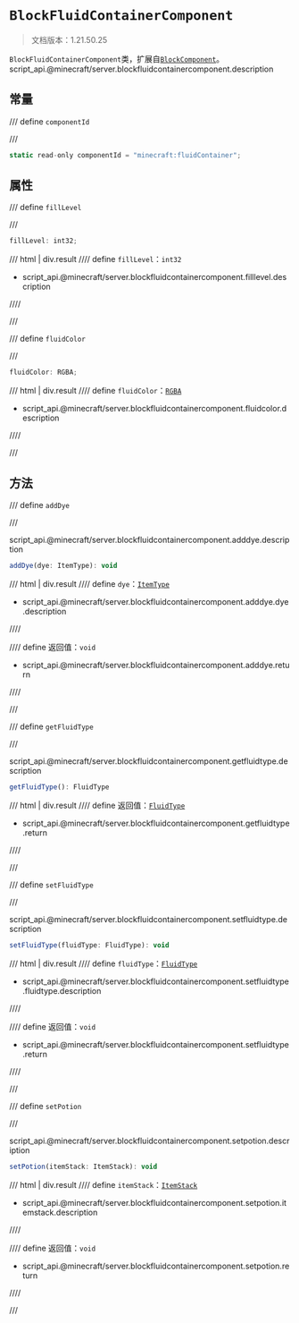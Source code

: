 # `BlockFluidContainerComponent`

> 文档版本：1.21.50.25

`BlockFluidContainerComponent`类，扩展自[`BlockComponent`](./blockcomponent.md)。script_api.@minecraft/server.blockfluidcontainercomponent.description

## 常量

/// define
`componentId`


///

```js
static read-only componentId = "minecraft:fluidContainer";
```


## 属性

/// define
`fillLevel`


///

```js
fillLevel: int32;
```

/// html | div.result
//// define
`fillLevel`：`int32`

- script_api.@minecraft/server.blockfluidcontainercomponent.filllevel.description


////

///


/// define
`fluidColor`


///

```js
fluidColor: RGBA;
```

/// html | div.result
//// define
`fluidColor`：[`RGBA`](./rgba.md)

- script_api.@minecraft/server.blockfluidcontainercomponent.fluidcolor.description


////

///


## 方法

/// define
`addDye`


///

script_api.@minecraft/server.blockfluidcontainercomponent.adddye.description

```js
addDye(dye: ItemType): void
```

/// html | div.result
//// define
`dye`：[`ItemType`](./itemtype.md)

- script_api.@minecraft/server.blockfluidcontainercomponent.adddye.dye.description


////

//// define
返回值：`void`

- script_api.@minecraft/server.blockfluidcontainercomponent.adddye.return


////

///


/// define
`getFluidType`


///

script_api.@minecraft/server.blockfluidcontainercomponent.getfluidtype.description

```js
getFluidType(): FluidType
```

/// html | div.result
//// define
返回值：[`FluidType`](./fluidtype.md)

- script_api.@minecraft/server.blockfluidcontainercomponent.getfluidtype.return


////

///


/// define
`setFluidType`


///

script_api.@minecraft/server.blockfluidcontainercomponent.setfluidtype.description

```js
setFluidType(fluidType: FluidType): void
```

/// html | div.result
//// define
`fluidType`：[`FluidType`](./fluidtype.md)

- script_api.@minecraft/server.blockfluidcontainercomponent.setfluidtype.fluidtype.description


////

//// define
返回值：`void`

- script_api.@minecraft/server.blockfluidcontainercomponent.setfluidtype.return


////

///


/// define
`setPotion`


///

script_api.@minecraft/server.blockfluidcontainercomponent.setpotion.description

```js
setPotion(itemStack: ItemStack): void
```

/// html | div.result
//// define
`itemStack`：[`ItemStack`](./itemstack.md)

- script_api.@minecraft/server.blockfluidcontainercomponent.setpotion.itemstack.description


////

//// define
返回值：`void`

- script_api.@minecraft/server.blockfluidcontainercomponent.setpotion.return


////

///

